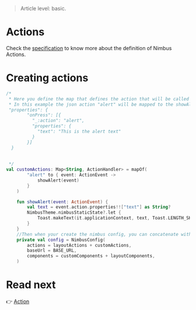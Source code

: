 > Article level: basic.

# Actions
Check the [specification](/specification/action.md) to know more about the definition of Nimbus Actions. 

# Creating actions

```kotlin
/* 
 * Here you define the map that defines the action that will be called for each action name.
 * In this example the json action "alert" will be mapped to the showAlert function below
 "properties": {
        "onPress": [{
          "_:action": "alert",
          "properties": {
            "text": "This is the alert text"
          }
        }] 
  }
        
       
 */
val customActions: Map<String, ActionHandler> = mapOf(
        "alert" to { event: ActionEvent ->
            showAlert(event)
        }
    )

    fun showAlert(event: ActionEvent) {
        val text = event.action.properties!!["text"] as String?
        NimbusTheme.nimbusStaticState?.let {
            Toast.makeText(it.applicationContext, text, Toast.LENGTH_SHORT).show()
        }
    }
    //Then when your create the nimbus config, you can concatenate with the components map like below
    private val config = NimbusConfig(
        actions = layoutActions + customActions,
        baseUrl = BASE_URL,
        components = customComponents + layoutComponents,
    )
```

# Read next
:point_right: [Action](/action)
